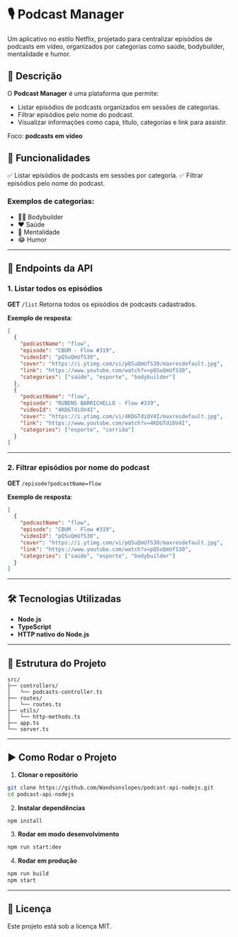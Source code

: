 # 🎙️ Podcast Manager

Um aplicativo no estilo Netflix, projetado para centralizar episódios de podcasts em vídeo, organizados por categorias como saúde, bodybuilder, mentalidade e humor.

## 📖 Descrição

O **Podcast Manager** é uma plataforma que permite:

* Listar episódios de podcasts organizados em sessões de categorias.
* Filtrar episódios pelo nome do podcast.
* Visualizar informações como capa, título, categorias e link para assistir.

Foco: **podcasts em vídeo**

## 🚀 Funcionalidades

✅ Listar episódios de podcasts em sessões por categoria.
✅ Filtrar episódios pelo nome do podcast.

### Exemplos de categorias:

* 🏋️‍♂️ Bodybuilder
* ❤️ Saúde
* 🧠 Mentalidade
* 😂 Humor

---

## 📡 Endpoints da API

### **1. Listar todos os episódios**

**GET** `/list`
Retorna todos os episódios de podcasts cadastrados.

**Exemplo de resposta**:

```json
[
  {
    "podcastName": "flow",
    "episode": "CBUM - Flow #319",
    "videoId": "pQSuQmUfS30",
    "cover": "https://i.ytimg.com/vi/pQSuQmUfS30/maxresdefault.jpg",
    "link": "https://www.youtube.com/watch?v=pQSuQmUfS30",
    "categories": ["saúde", "esporte", "bodybuilder"]
  },
  {
    "podcastName": "flow",
    "episode": "RUBENS BARRICHELLO - Flow #339",
    "videoId": "4KDGTdiOV4I",
    "cover": "https://i.ytimg.com/vi/4KDGTdiOV4I/maxresdefault.jpg",
    "link": "https://www.youtube.com/watch?v=4KDGTdiOV4I",
    "categories": ["esporte", "corrida"]
  }
]
```

---

### **2. Filtrar episódios por nome do podcast**

**GET** `/episode?podcastName=flow`

**Exemplo de resposta**:

```json
[
  {
    "podcastName": "flow",
    "episode": "CBUM - Flow #319",
    "videoId": "pQSuQmUfS30",
    "cover": "https://i.ytimg.com/vi/pQSuQmUfS30/maxresdefault.jpg",
    "link": "https://www.youtube.com/watch?v=pQSuQmUfS30",
    "categories": ["saúde", "esporte", "bodybuilder"]
  }
]
```

---

## 🛠️ Tecnologias Utilizadas

* **Node.js**
* **TypeScript**
* **HTTP nativo do Node.js**

---

## 📂 Estrutura do Projeto

```
src/
├── controllers/
│   └── podcasts-controller.ts
├── routes/
│   └── routes.ts
├── utils/
│   └── http-methods.ts
├── app.ts
└── server.ts
```

---

## ▶️ Como Rodar o Projeto

1. **Clonar o repositório**

```bash
git clone https://github.com/Wandsonslopes/podcast-api-nodejs.git
cd podcast-api-nodejs
```

2. **Instalar dependências**

```bash
npm install
```

3. **Rodar em modo desenvolvimento**

```bash
npm run start:dev
```

4. **Rodar em produção**

```bash
npm run build
npm start
```

---

## 📜 Licença

Este projeto está sob a licença MIT.